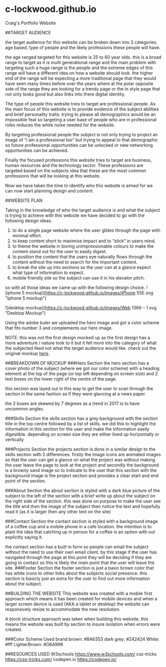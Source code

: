 # c-lockwood.github.io
Craig's Portfolio Website


##TARGET AUDIENCE

the target audience for this website can be broken down into 3 categories. age based, type of people and the likely professions these people will have.

the age ranged targeted for this website is 25 to 60 year olds. this is a broad range to target as it is multi generational range and the main problem with targeting such a huge range is the people and the extreme edges of this range will have a different idea on how a website should look. the higher end of the range will be expecting a more traditional page that they would have seen many times before over the years where at the polar opposite side of the range they are looking for a trendy page or the in style page that not only looks good but also links into there digital identity.

The type of people this website tries to target are professional people. As the main focus of this website is to provide evidence of the subject abilities and brief personality traits; trying to please all demographics would be an impossible feat so targeting a user base of people who are in professional roles reduces the white noise needed for the website.

By targeting professional people the subject is not only trying to project an image of “i am a professional too” but trying to appeal to that demographic so future professional opportunities can be unlocked or new networking opportunities can be achieved.


Finally the focused professions this website tries to target are business, human resources and the technology sector. These professions are targeted based on the subjects idea that these are the most common professions that will be looking at this website.

Now we have taken the time to identify who this website is aimed for we can now start planning design and content.


##WEBSITE PLAN

Taking in the knowledge of who the target audience is and what the subject is trying to achieve with this website we have decided to go with the following design ideas.

1. to do a single page website where the user glides through the page with minimal effort.
2. to keep content short to maximise impact and to “stick” in users mind.
3. to theme the website in boring unimpressionable colours to make the content stand out for the user to easily digest.
4. to position the content that the users eye naturally flows through the content without the need to search for the important content.
5. to break the site up into sections so the user can at a glance expect what type of information to expect.
6. mobile friendly site so the subject can use it in his elevator pitch.

so with all those ideas we came up with the following design choice.
![iphone 5 mockup](https://c-lockwood.github.io/images/iPhone 5SE.svg "Iphone 5 mockup")

![desktop mockup](https://c-lockwood.github.io/images/Web 1366 – 1.svg "Desktop Mockup")

Using the adobe kuler we uploaded the hero image and got a color scheme that fits number 3 and complements our hero image.

NOTE: this was not the first design mocked up as the first design has a more adventure / nature look to it but it fell more into the category of what the subjected liked not what the target audience would like. check out the original mockup [here](https://c-lockwood.github.io/images/first_mockup.svg).

##BREAKDOWN OF MOCKUP
###Hero Section
the hero section has a cover photo of the subject (where we got our color scheme) with a heading element at the top of the page (or top left depending on screen size) and 2 text boxes on the lower right of the centre of the page.

this section was layed out in this way to get the user to scan through the section in the same fashion as if they were glancing at a news paper.

the 2 boxes are skewed by 7 degrees as a trend in 2017 is to have uncommon angles.

###Skills Section
the skills section has a grey background with the section title in the top centre followed by a list of skills.
we did this to highlight the information in this section for the user and make the information easily digestible.
depending on screen size they are either lined up horizontally or vertically

###Projects Section
the projects section is done in a similar design to the skills section with 2 differences. firstly the image icons are animated images so that the user can get a glance on what the project was without making the user leave the page to look at the project and secondly the background is a browny sand image so to indicate to the user that this section with the background image is the project section and provides a clear start and end point of the section.

###About Section
the about section is styled with a dark blue picture of the subject to the left of the section with a brief write up about the subject on the right side of the section. this was done on purpose to make the user see the title and then the image of the subject then notice the text and hopefully read it (as it is larger then any other text on the site)

###Contact Section
the contact section is styled with a background image of a coffee cup and a mobile phone in a cafe location. the intention is to plant the idea that catching up in person for a coffee is an option with out explicitly saying it.

the contact section has a built in form so people can email the subject without the need to use their own email client. by this stage if the user has navigated through the page at this point they will be deciding if they are going to contact so this is likely the main point that the user will leave the site.
###Footer Section
the footer section is just a basic brown color that has white icons to other links about the subjects social presence. this section is basicly just an extra for the user to find out more information about the subject.


##BUILDING THE WEBSITE
This website was created with a mobile first approach which means it has been created for mobile devices and when a larger screen device is used (AKA a tablet or desktop) the website can responsively resize to accommodate the new resolution.

A block structure approach was taken when building this website, this means the website was built by section to insure isolation when errors were created.

###Color Scheme Used
brand brown: #8A6353
dark grey: #242424
White: #fff
LighterBrown: #D6A996

##RESOURCES USED
W3schools https://www.w3schools.com/
css-tricks https://css-tricks.com/
codepen.io https://codepen.io/
